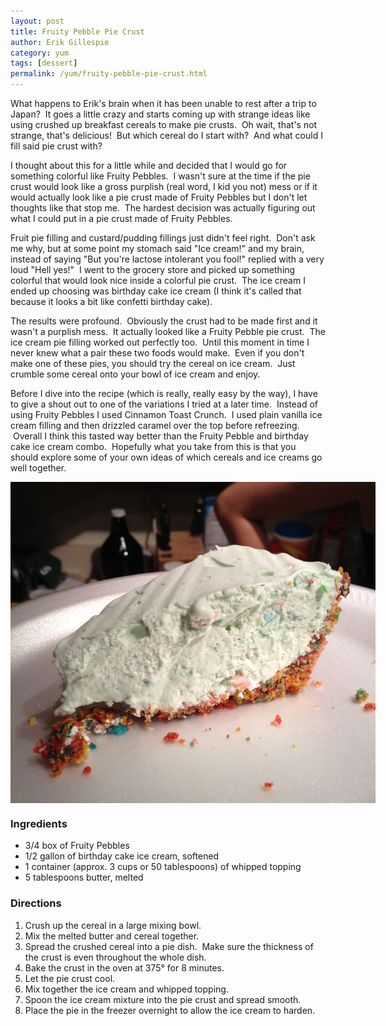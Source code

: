 ```yaml
---
layout: post
title: Fruity Pebble Pie Crust
author: Erik Gillespie
category: yum
tags: [dessert]
permalink: /yum/fruity-pebble-pie-crust.html
---
```


What happens to Erik's brain when it has been unable to rest after a trip to Japan?  It goes a little crazy and starts coming up with strange ideas like using crushed up breakfast cereals to make pie crusts.  Oh wait, that's not strange, that's delicious!  But which cereal do I start with?  And what could I fill said pie crust with?

I thought about this for a little while and decided that I would go for something colorful like Fruity Pebbles.  I wasn't sure at the time if the pie crust would look like a gross purplish (real word, I kid you not) mess or if it would actually look like a pie crust made of Fruity Pebbles but I don't let thoughts like that stop me.  The hardest decision was actually figuring out what I could put in a pie crust made of Fruity Pebbles.

Fruit pie filling and custard/pudding fillings just didn't feel right.  Don't ask me why, but at some point my stomach said "Ice cream!" and my brain, instead of saying "But you're lactose intolerant you fool!" replied with a very loud "Hell yes!"  I went to the grocery store and picked up something colorful that would look nice inside a colorful pie crust.  The ice cream I ended up choosing was birthday cake ice cream (I think it's called that because it looks a bit like confetti birthday cake).

The results were profound.  Obviously the crust had to be made first and it wasn't a purplish mess.  It actually looked like a Fruity Pebble pie crust.  The ice cream pie filling worked out perfectly too.  Until this moment in time I never knew what a pair these two foods would make.  Even if you don't make one of these pies, you should try the cereal on ice cream.  Just crumble some cereal onto your bowl of ice cream and enjoy.

Before I dive into the recipe (which is really, really easy by the way), I have to give a shout out to one of the variations I tried at a later time.  Instead of using Fruity Pebbles I used Cinnamon Toast Crunch.  I used plain vanilla ice cream filling and then drizzled caramel over the top before refreezing.  Overall I think this tasted way better than the Fruity Pebble and birthday cake ice cream combo.  Hopefully what you take from this is that you should explore some of your own ideas of which cereals and ice creams go well together.

<div class="gala" style="width:584px; height:514px">
  <img src="/img/cereal_crust.jpg" alt="Cereal + Ice Cream = Pie?"/>
</div>

### Ingredients
* 3/4 box of Fruity Pebbles
* 1/2 gallon of birthday cake ice cream, softened
* 1 container (approx. 3 cups or 50 tablespoons) of whipped topping
* 5 tablespoons butter, melted

### Directions
1. Crush up the cereal in a large mixing bowl.
2. Mix the melted butter and cereal together.
3. Spread the crushed cereal into a pie dish.  Make sure the thickness of the crust is even throughout the whole dish.
4. Bake the crust in the oven at 375° for 8 minutes.
5. Let the pie crust cool.
6. Mix together the ice cream and whipped topping.
7. Spoon the ice cream mixture into the pie crust and spread smooth.
8. Place the pie in the freezer overnight to allow the ice cream to harden.
